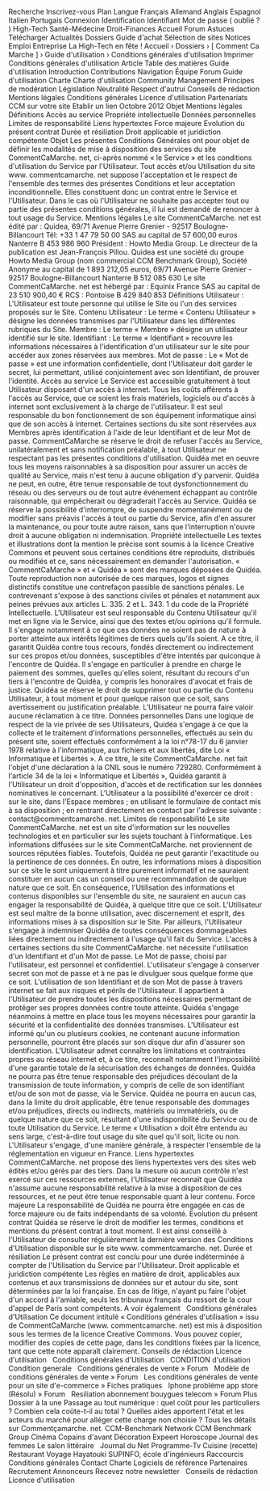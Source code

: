 Recherche Inscrivez-vous Plan Langue Français Allemand Anglais Espagnol Italien Portugais Connexion Identification Identifiant Mot de passe ( oublié ? ) High-Tech Santé-Médecine Droit-Finances Accueil Forum Astuces Télécharger Actualités Dossiers Guide d'achat Sélection de sites Notices Emploi Entreprise La High-Tech en fête ! Accueil › Dossiers › \[ Comment Ca Marche \] › Guide d'utilisation › Conditions générales d'utilisation Imprimer Conditions générales d'utilisation Article Table des matières Guide d'utilisation Introduction Contributions Navigation Équipe Forum Guide d'utilisation Charte Charte d'utilisation Community Management Principes de modération Législation Neutralité Respect d'autrui Conseils de rédaction Mentions légales Conditions générales Licence d'utilisation Partenariats CCM sur votre site Etablir un lien Octobre 2012 Objet Mentions légales Définitions Accès au service Propriété intellectuelle Données personnelles Limites de responsabilité Liens hypertextes Force majeure Evolution du présent contrat Durée et résiliation Droit applicable et juridiction compétente Objet Les présentes Conditions Générales ont pour objet de définir les modalités de mise à disposition des services du site CommentCaMarche. net, ci-après nommé « le Service » et les conditions d'utilisation du Service par l'Utilisateur. Tout accès et/ou Utilisation du site www. commentcamarche. net suppose l'acceptation et le respect de l'ensemble des termes des présentes Conditions et leur acceptation inconditionnelle. Elles constituent donc un contrat entre le Service et l'Utilisateur. Dans le cas où l'Utilisateur ne souhaite pas accepter tout ou partie des présentes conditions générales, il lui est demandé de renoncer à tout usage du Service. Mentions légales Le site CommentCaMarche. net est édité par : Quidea, 69/71 Avenue Pierre Grenier - 92517 Boulogne-Billancourt Tél: +33 1 47 79 50 00 SAS au capital de 57 600,00 euros Nanterre B 453 986 960 Président : Howto Media Group. Le directeur de la publication est Jean-François Pillou. Quidea est une société du groupe Howto Media Group (nom commercial CCM Benchmark Group), Société Anonyme au capital de 1 893 212,05 euros, 69/71 Avenue Pierre Grenier - 92517 Boulogne-Billancourt Nanterre B 512 085 630 Le site CommentCaMarche. net est hébergé par : Equinix France SAS au capital de 23 510 900,40 € RCS : Pontoise B 429 840 853 Définitions Utilisateur : L'Utilisateur est toute personne qui utilise le Site ou l'un des services proposés sur le Site. Contenu Utilisateur : Le terme « Contenu Utilisateur » désigne les données transmises par l'Utilisateur dans les différentes rubriques du Site. Membre : Le terme « Membre » désigne un utilisateur identifié sur le site. Identifiant : Le terme « Identifiant » recouvre les informations nécessaires à l'identification d'un utilisateur sur le site pour accéder aux zones réservées aux membres. Mot de passe : Le « Mot de passe » est une information confidentielle, dont l'Utilisateur doit garder le secret, lui permettant, utilisé conjointement avec son Identifiant, de prouver l'identité. Accès au service Le Service est accessible gratuitement à tout Utilisateur disposant d'un accès à internet. Tous les coûts afférents à l'accès au Service, que ce soient les frais matériels, logiciels ou d'accès à internet sont exclusivement à la charge de l'utilisateur. Il est seul responsable du bon fonctionnement de son équipement informatique ainsi que de son accès à internet. Certaines sections du site sont réservées aux Membres après identification à l'aide de leur Identifiant et de leur Mot de passe. CommentCaMarche se réserve le droit de refuser l'accès au Service, unilatéralement et sans notification préalable, à tout Utilisateur ne respectant pas les présentes conditions d'utilisation. Quidéa met en oeuvre tous les moyens raisonnables à sa disposition pour assurer un accès de qualité au Service, mais n'est tenu à aucune obligation d'y parvenir. Quidéa ne peut, en outre, être tenue responsable de tout dysfonctionnement du réseau ou des serveurs ou de tout autre événement échappant au contrôle raisonnable, qui empêcherait ou dégraderait l'accès au Service. Quidéa se réserve la possibilité d'interrompre, de suspendre momentanément ou de modifier sans préavis l'accès à tout ou partie du Service, afin d'en assurer la maintenance, ou pour toute autre raison, sans que l'interruption n'ouvre droit à aucune obligation ni indemnisation. Propriété intellectuelle Les textes et illustrations dont la mention le précise sont soumis à la licence Creative Commons et peuvent sous certaines conditions être reproduits, distribués ou modifiés et ce, sans nécessairement en demander l'autorisation. « CommentCaMarche » et « Quidéa » sont des marques déposées de Quidéa. Toute reproduction non autorisée de ces marques, logos et signes distinctifs constitue une contrefaçon passible de sanctions pénales. Le contrevenant s'expose à des sanctions civiles et pénales et notamment aux peines prévues aux articles L. 335. 2 et L. 343. 1 du code de la Propriété Intellectuelle. L'Utilisateur est seul responsable du Contenu Utilisateur qu'il met en ligne via le Service, ainsi que des textes et/ou opinions qu'il formule. Il s'engage notamment à ce que ces données ne soient pas de nature à porter atteinte aux intérêts légitimes de tiers quels qu'ils soient. A ce titre, il garantit Quidéa contre tous recours, fondés directement ou indirectement sur ces propos et/ou données, susceptibles d'être intentés par quiconque à l'encontre de Quidéa. Il s'engage en particulier à prendre en charge le paiement des sommes, quelles qu'elles soient, résultant du recours d'un tiers à l'encontre de Quidéa, y compris les honoraires d'avocat et frais de justice. Quidéa se réserve le droit de supprimer tout ou partie du Contenu Utilisateur, à tout moment et pour quelque raison que ce soit, sans avertissement ou justification préalable. L'Utilisateur ne pourra faire valoir aucune réclamation à ce titre. Données personnelles Dans une logique de respect de la vie privée de ses Utilisateurs, Quidéa s'engage à ce que la collecte et le traitement d'informations personnelles, effectués au sein du présent site, soient effectués conformément à la loi n°78-17 du 6 janvier 1978 relative à l'informatique, aux fichiers et aux libertés, dite Loi « Informatique et Libertés ». A ce titre, le site CommentCaMarche. net fait l'objet d'une déclaration à la CNIL sous le numéro 729280. Conformément à l'article 34 de la loi « Informatique et Libertés », Quidéa garantit à l'Utilisateur un droit d'opposition, d'accès et de rectification sur les données nominatives le concernant. L'Utilisateur a la possibilité d'exercer ce droit : sur le site, dans l'Espace membres ; en utilisant le formulaire de contact mis à sa disposition ; en rentrant directement en contact par l'adresse suivante : contact@commentcamarche. net. Limites de responsabilité Le site CommentCaMarche. net est un site d'information sur les nouvelles technologies et en particulier sur les sujets touchant à l'informatique. Les informations diffusées sur le site CommentCaMarche. net proviennent de sources réputées fiables. Toutefois, Quidéa ne peut garantir l'exactitude ou la pertinence de ces données. En outre, les informations mises à disposition sur ce site le sont uniquement à titre purement informatif et ne sauraient constituer en aucun cas un conseil ou une recommandation de quelque nature que ce soit. En conséquence, l'Utilisation des informations et contenus disponibles sur l'ensemble du site, ne sauraient en aucun cas engager la responsabilité de Quidéa, à quelque titre que ce soit. L'Utilisateur est seul maître de la bonne utilisation, avec discernement et esprit, des informations mises à sa disposition sur le Site. Par ailleurs, l'Utilisateur s'engage à indemniser Quidéa de toutes conséquences dommageables liées directement ou indirectement à l'usage qu'il fait du Service. L'accès à certaines sections du site CommentCaMarche. net nécessite l'utilisation d'un Identifiant et d'un Mot de passe. Le Mot de passe, choisi par l'utilisateur, est personnel et confidentiel. L'utilisateur s'engage à conserver secret son mot de passe et à ne pas le divulguer sous quelque forme que ce soit. L'utilisation de son Identifiant et de son Mot de passe à travers internet se fait aux risques et périls de l'Utilisateur. Il appartient à l'Utilisateur de prendre toutes les dispositions nécessaires permettant de protéger ses propres données contre toute atteinte. Quidéa s'engage néanmoins à mettre en place tous les moyens nécessaires pour garantir la sécurité et la confidentialité des données transmises. L'Utilisateur est informé qu'un ou plusieurs cookies, ne contenant aucune information personnelle, pourront être placés sur son disque dur afin d'assurer son identification. L'Utilisateur admet connaître les limitations et contraintes propres au réseau internet et, à ce titre, reconnaît notamment l'impossibilité d'une garantie totale de la sécurisation des échanges de données. Quidéa ne pourra pas être tenue responsable des préjudices découlant de la transmission de toute information, y compris de celle de son identifiant et/ou de son mot de passe, via le Service. Quidéa ne pourra en aucun cas, dans la limite du droit applicable, être tenue responsable des dommages et/ou préjudices, directs ou indirects, matériels ou immatériels, ou de quelque nature que ce soit, résultant d'une indisponibilité du Service ou de toute Utilisation du Service. Le terme « Utilisation » doit être entendu au sens large, c'est-à-dire tout usage du site quel qu'il soit, licite ou non. L'Utilisateur s'engage, d'une manière générale, à respecter l'ensemble de la réglementation en vigueur en France. Liens hypertextes CommentCaMarche. net propose des liens hypertextes vers des sites web édités et/ou gérés par des tiers. Dans la mesure où aucun contrôle n'est exercé sur ces ressources externes, l'Utilisateur reconnaît que Quidéa n'assume aucune responsabilité relative à la mise à disposition de ces ressources, et ne peut être tenue responsable quant à leur contenu. Force majeure La responsabilité de Quidéa ne pourra être engagée en cas de force majeure ou de faits indépendants de sa volonté. Evolution du présent contrat Quidéa se réserve le droit de modifier les termes, conditions et mentions du présent contrat à tout moment. Il est ainsi conseillé à l'Utilisateur de consulter régulièrement la dernière version des Conditions d'Utilisation disponible sur le site www. commentcamarche. net. Durée et résiliation Le présent contrat est conclu pour une durée indéterminée à compter de l'Utilisation du Service par l'Utilisateur. Droit applicable et juridiction compétente Les règles en matière de droit, applicables aux contenus et aux transmissions de données sur et autour du site, sont déterminées par la loi française. En cas de litige, n'ayant pu faire l'objet d'un accord à l'amiable, seuls les tribunaux français du ressort de la cour d'appel de Paris sont compétents. A voir également   Conditions générales d'Utilisation Ce document intitulé « Conditions générales d'utilisation » issu de CommentCaMarche (www. commentcamarche. net) est mis à disposition sous les termes de la licence Creative Commons. Vous pouvez copier, modifier des copies de cette page, dans les conditions fixées par la licence, tant que cette note apparaît clairement. Conseils de rédaction Licence d'utilisation   Conditions générales d'Utilisation   CONDITION d'utilisation   Condition generale   Conditions générales de vente » Forum   Modèle de conditions générales de vente » Forum   Les conditions générales de vente pour un site d'e-commerce » Fiches pratiques   Iphone probléme app store (Résolu) » Forum   Resiliation abonnement bouygues telecom » Forum Plus Dossier à la une Passage au tout numérique : quel coût pour les particuliers ? Combien cela coûte-t-il au total ? Quelles aides apportent l'état et les acteurs du marché pour alléger cette charge non choisie ? Tous les détails sur Commentçamarche. net. CCM-Benchmark Network CCM Benchmark Group Cinéma Copains d'avant Décoration Expeert Horoscope Journal des femmes Le salon littéraire   Journal du Net Programme-Tv Cuisine (recette) Restaurant Voyage Hayatouki SUPINFO, école d'ingénieurs Raccourcis Conditions générales Contact Charte Logiciels de référence Partenaires Recrutement Annonceurs Recevez notre newsletter   Conseils de rédaction Licence d'utilisation